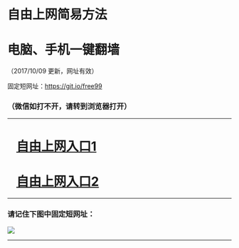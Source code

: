 ﻿# 自由上网简易方法

# 电脑、手机一键翻墙

（2017/10/09 更新，网址有效）

固定短网址：https://git.io/free99

### （微信如打不开，请转到浏览器打开）


***





# &nbsp;&nbsp; <a href="http://ft1430510319.fwq-tz-1001.info/fwqtz01.html?t=10090012470 " target="_blank">自由上网入口1</a>
# &nbsp;&nbsp; <a href="http://ft3126027792.fwq-tz-1002.info/fwqtz02.html?t=10090013035 " target="_blank">自由上网入口2</a>
***

### 请记住下图中固定短网址：

<img src="https://s3-us-west-2.amazonaws.com/fwq-1001/yjfq-20170905okok.png" /> 


***

